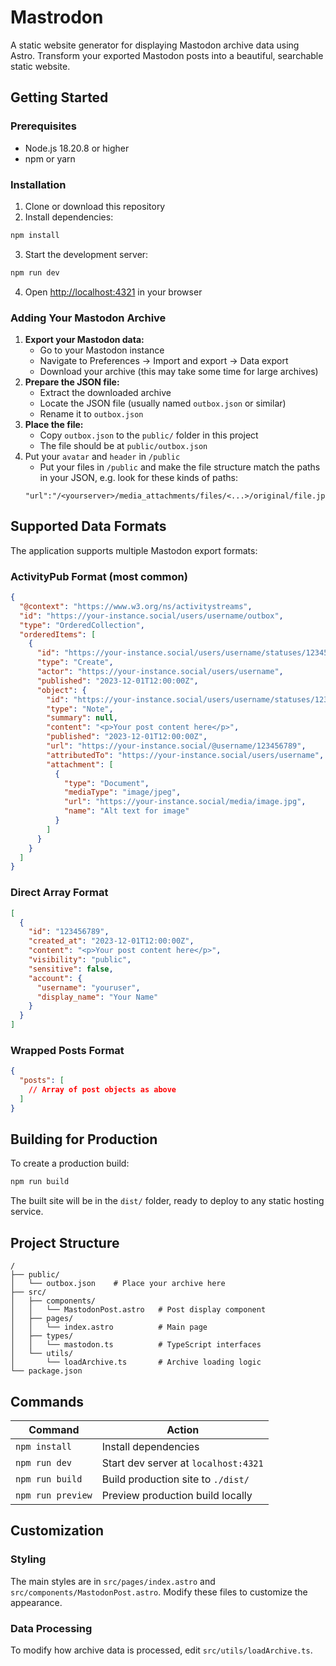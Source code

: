 # Mastrodon

A static website generator for displaying Mastodon archive data using Astro. Transform your exported Mastodon posts into a beautiful, searchable static website.

## Getting Started

### Prerequisites

- Node.js 18.20.8 or higher
- npm or yarn

### Installation

1. Clone or download this repository
2. Install dependencies:

```bash
npm install
```

3. Start the development server:

```bash
npm run dev
```

4. Open [http://localhost:4321](http://localhost:4321) in your browser

### Adding Your Mastodon Archive

1. **Export your Mastodon data:**
   - Go to your Mastodon instance
   - Navigate to Preferences → Import and export → Data export
   - Download your archive (this may take some time for large archives)
1. **Prepare the JSON file:**
   - Extract the downloaded archive
   - Locate the JSON file (usually named `outbox.json` or similar)
   - Rename it to `outbox.json`
1. **Place the file:**
   - Copy `outbox.json` to the `public/` folder in this project
   - The file should be at `public/outbox.json`
1. Put your `avatar` and `header` in `/public`
   - Put your files in `/public` and make the file structure match the paths in your JSON, e.g. look for these kinds of paths:
   ```
   "url":"/<yourserver>/media_attachments/files/<...>/original/file.jpg"
   ```

## Supported Data Formats

The application supports multiple Mastodon export formats:

### ActivityPub Format (most common)
```json
{
  "@context": "https://www.w3.org/ns/activitystreams",
  "id": "https://your-instance.social/users/username/outbox",
  "type": "OrderedCollection",
  "orderedItems": [
    {
      "id": "https://your-instance.social/users/username/statuses/123456789/activity",
      "type": "Create",
      "actor": "https://your-instance.social/users/username",
      "published": "2023-12-01T12:00:00Z",
      "object": {
        "id": "https://your-instance.social/users/username/statuses/123456789",
        "type": "Note",
        "summary": null,
        "content": "<p>Your post content here</p>",
        "published": "2023-12-01T12:00:00Z",
        "url": "https://your-instance.social/@username/123456789",
        "attributedTo": "https://your-instance.social/users/username",
        "attachment": [
          {
            "type": "Document",
            "mediaType": "image/jpeg",
            "url": "https://your-instance.social/media/image.jpg",
            "name": "Alt text for image"
          }
        ]
      }
    }
  ]
}
```

### Direct Array Format
```json
[
  {
    "id": "123456789",
    "created_at": "2023-12-01T12:00:00Z",
    "content": "<p>Your post content here</p>",
    "visibility": "public",
    "sensitive": false,
    "account": {
      "username": "youruser",
      "display_name": "Your Name"
    }
  }
]
```

### Wrapped Posts Format
```json
{
  "posts": [
    // Array of post objects as above
  ]
}
```

## Building for Production

To create a production build:

```bash
npm run build
```

The built site will be in the `dist/` folder, ready to deploy to any static hosting service.

## Project Structure

```
/
├── public/
│   └── outbox.json    # Place your archive here
├── src/
│   ├── components/
│   │   └── MastodonPost.astro   # Post display component
│   ├── pages/
│   │   └── index.astro          # Main page
│   ├── types/
│   │   └── mastodon.ts          # TypeScript interfaces
│   └── utils/
│       └── loadArchive.ts       # Archive loading logic
└── package.json
```

## Commands

| Command           | Action                               |
| ----------------- | ------------------------------------ |
| `npm install`     | Install dependencies                 |
| `npm run dev`     | Start dev server at `localhost:4321` |
| `npm run build`   | Build production site to `./dist/`   |
| `npm run preview` | Preview production build locally     |

## Customization

### Styling
The main styles are in `src/pages/index.astro` and `src/components/MastodonPost.astro`. Modify these files to customize the appearance.

### Data Processing
To modify how archive data is processed, edit `src/utils/loadArchive.ts`.
